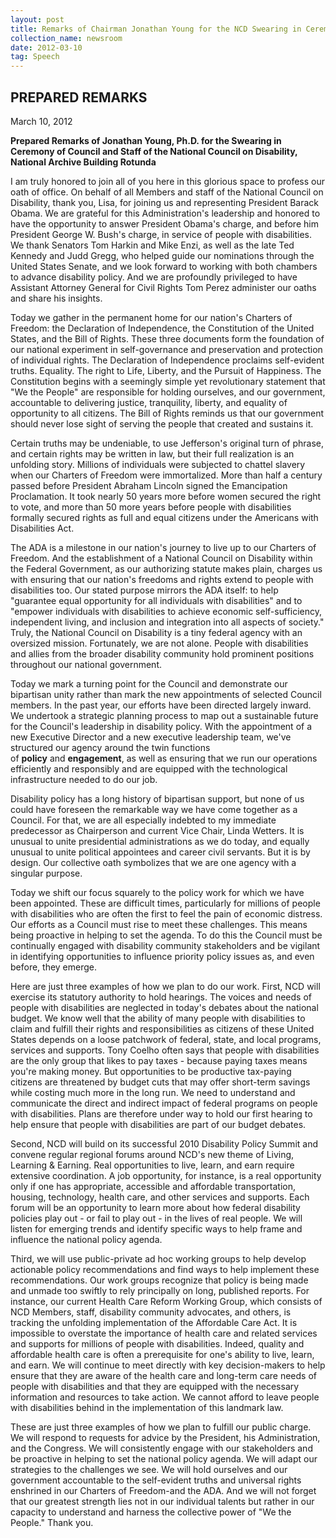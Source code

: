 ```yaml
---
layout: post
title: Remarks of Chairman Jonathan Young for the NCD Swearing in Ceremony
collection_name: newsroom
date: 2012-03-10
tag: Speech
---
```



## **PREPARED REMARKS**

March 10, 2012

**Prepared Remarks of Jonathan Young, Ph.D. for the Swearing in Ceremony of Council and Staff of the National Council on Disability, National Archive Building Rotunda**

I am truly honored to join all of you here in this glorious space to profess our oath of office. On behalf of all Members and staff of the National Council on Disability, thank you, Lisa, for joining us and representing President Barack Obama. We are grateful for this Administration's leadership and honored to have the opportunity to answer President Obama's charge, and before him President George W. Bush's charge, in service of people with disabilities. We thank Senators Tom Harkin and Mike Enzi, as well as the late Ted Kennedy and Judd Gregg, who helped guide our nominations through the United States Senate, and we look forward to working with both chambers to advance disability policy. And we are profoundly privileged to have Assistant Attorney General for Civil Rights Tom Perez administer our oaths and share his insights.

Today we gather in the permanent home for our nation's Charters of Freedom: the Declaration of Independence, the Constitution of the United States, and the Bill of Rights. These three documents form the foundation of our national experiment in self-governance and preservation and protection of individual rights. The Declaration of Independence proclaims self-evident truths. Equality. The right to Life, Liberty, and the Pursuit of Happiness. The Constitution begins with a seemingly simple yet revolutionary statement that "We the People" are responsible for holding ourselves, and our government, accountable to delivering justice, tranquility, liberty, and equality of opportunity to all citizens. The Bill of Rights reminds us that our government should never lose sight of serving the people that created and sustains it.

Certain truths may be undeniable, to use Jefferson's original turn of phrase, and certain rights may be written in law, but their full realization is an unfolding story. Millions of individuals were subjected to chattel slavery when our Charters of Freedom were immortalized. More than half a century passed before President Abraham Lincoln signed the Emancipation Proclamation. It took nearly 50 years more before women secured the right to vote, and more than 50 more years before people with disabilities formally secured rights as full and equal citizens under the Americans with Disabilities Act.

The ADA is a milestone in our nation's journey to live up to our Charters of Freedom. And the establishment of a National Council on Disability within the Federal Government, as our authorizing statute makes plain, charges us with ensuring that our nation's freedoms and rights extend to people with disabilities too. Our stated purpose mirrors the ADA itself: to help "guarantee equal opportunity for all individuals with disabilities" and to "empower individuals with disabilities to achieve economic self-sufficiency, independent living, and inclusion and integration into all aspects of society." Truly, the National Council on Disability is a tiny federal agency with an oversized mission. Fortunately, we are not alone. People with disabilities and allies from the broader disability community hold prominent positions throughout our national government.

Today we mark a turning point for the Council and demonstrate our bipartisan unity rather than mark the new appointments of selected Council members. In the past year, our efforts have been directed largely inward. We undertook a strategic planning process to map out a sustainable future for the Council's leadership in disability policy. With the appointment of a new Executive Director and a new executive leadership team, we've structured our agency around the twin functions of **policy** and **engagement**, as well as ensuring that we run our operations efficiently and responsibly and are equipped with the technological infrastructure needed to do our job.

Disability policy has a long history of bipartisan support, but none of us could have foreseen the remarkable way we have come together as a Council. For that, we are all especially indebted to my immediate predecessor as Chairperson and current Vice Chair, Linda Wetters. It is unusual to unite presidential administrations as we do today, and equally unusual to unite political appointees and career civil servants. But it is by design. Our collective oath symbolizes that we are one agency with a singular purpose.

Today we shift our focus squarely to the policy work for which we have been appointed. These are difficult times, particularly for millions of people with disabilities who are often the first to feel the pain of economic distress. Our efforts as a Council must rise to meet these challenges. This means being proactive in helping to set the agenda. To do this the Council must be continually engaged with disability community stakeholders and be vigilant in identifying opportunities to influence priority policy issues as, and even before, they emerge.

Here are just three examples of how we plan to do our work. First, NCD will exercise its statutory authority to hold hearings. The voices and needs of people with disabilities are neglected in today's debates about the national budget. We know well that the ability of many people with disabilities to claim and fulfill their rights and responsibilities as citizens of these United States depends on a loose patchwork of federal, state, and local programs, services and supports. Tony Coelho often says that people with disabilities are the only group that likes to pay taxes - because paying taxes means you're making money. But opportunities to be productive tax-paying citizens are threatened by budget cuts that may offer short-term savings while costing much more in the long run. We need to understand and communicate the direct and indirect impact of federal programs on people with disabilities. Plans are therefore under way to hold our first hearing to help ensure that people with disabilities are part of our budget debates.

Second, NCD will build on its successful 2010 Disability Policy Summit and convene regular regional forums around NCD's new theme of Living, Learning & Earning. Real opportunities to live, learn, and earn require extensive coordination. A job opportunity, for instance, is a real opportunity only if one has appropriate, accessible and affordable transportation, housing, technology, health care, and other services and supports. Each forum will be an opportunity to learn more about how federal disability policies play out - or fail to play out - in the lives of real people. We will listen for emerging trends and identify specific ways to help frame and influence the national policy agenda.

Third, we will use public-private ad hoc working groups to help develop actionable policy recommendations and find ways to help implement these recommendations. Our work groups recognize that policy is being made and unmade too swiftly to rely principally on long, published reports. For instance, our current Health Care Reform Working Group, which consists of NCD Members, staff, disability community advocates, and others, is tracking the unfolding implementation of the Affordable Care Act. It is impossible to overstate the importance of health care and related services and supports for millions of people with disabilities. Indeed, quality and affordable health care is often a prerequisite for one's ability to live, learn, and earn. We will continue to meet directly with key decision-makers to help ensure that they are aware of the health care and long-term care needs of people with disabilities and that they are equipped with the necessary information and resources to take action. We cannot afford to leave people with disabilities behind in the implementation of this landmark law.

These are just three examples of how we plan to fulfill our public charge. We will respond to requests for advice by the President, his Administration, and the Congress. We will consistently engage with our stakeholders and be proactive in helping to set the national policy agenda. We will adapt our strategies to the challenges we see. We will hold ourselves and our government accountable to the self-evident truths and universal rights enshrined in our Charters of Freedom-and the ADA. And we will not forget that our greatest strength lies not in our individual talents but rather in our capacity to understand and harness the collective power of "We the People." Thank you.